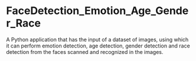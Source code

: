 # FaceDetection_Emotion_Age_Gender_Race
A Python application that has the input of a dataset of images, using which it can perform emotion detection, age detection, gender detection and race detection from the faces scanned and recognized in the images.
